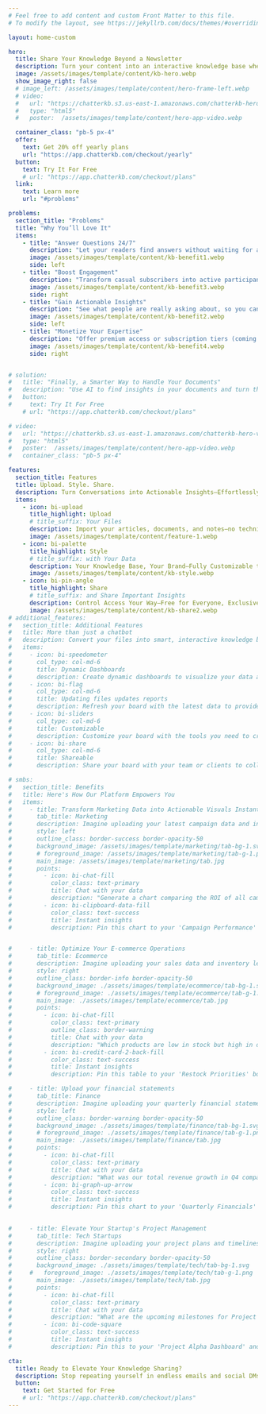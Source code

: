 ```yaml
---
# Feel free to add content and custom Front Matter to this file.
# To modify the layout, see https://jekyllrb.com/docs/themes/#overriding-theme-defaults

layout: home-custom

hero:
  title: Share Your Knowledge Beyond a Newsletter
  description: Turn your content into an interactive knowledge base where your audience can ask questions and explore insights—day or night.
  image: /assets/images/template/content/kb-hero.webp
  show_image_right: false
  # image_left: /assets/images/template/content/hero-frame-left.webp
  # video:
  #   url: "https://chatterkb.s3.us-east-1.amazonaws.com/chatterkb-hero-video.m4v"
  #   type: "html5"
  #   poster:  /assets/images/template/content/hero-app-video.webp

  container_class: "pb-5 px-4"
  offer:
    text: Get 20% off yearly plans
    url: "https://app.chatterkb.com/checkout/yearly"
  button:
    text: Try It For Free
    # url: "https://app.chatterkb.com/checkout/plans"
  link:
    text: Learn more
    url: "#problems"

problems:
  section_title: "Problems"
  title: "Why You’ll Love It"
  items:
    - title: "Answer Questions 24/7"
      description: "Let your readers find answers without waiting for a reply—freeing you from repetitive messages."
      image: /assets/images/template/content/kb-benefit1.webp
      side: left
    - title: "Boost Engagement"
      description: "Transform casual subscribers into active participants who keep coming back for more."
      image: /assets/images/template/content/kb-benefit3.webp
      side: right
    - title: "Gain Actionable Insights"
      description: "See what people are really asking about, so you can tailor future content to their biggest needs."
      image: /assets/images/template/content/kb-benefit2.webp
      side: left   
    - title: "Monetize Your Expertise"
      description: "Offer premium access or subscription tiers (coming soon), turning your knowledge base into a revenue stream."
      image: /assets/images/template/content/kb-benefit4.webp
      side: right


# solution:
#   title: "Finally, a Smarter Way to Handle Your Documents"
#   description: "Use AI to find insights in your documents and turn them into reports that you can share with your team and clients."
#   button:
#     text: Try It For Free
    # url: "https://app.chatterkb.com/checkout/plans"

# video:
#   url: "https://chatterkb.s3.us-east-1.amazonaws.com/chatterkb-hero-video.m4v"
#   type: "html5"
#   poster:  /assets/images/template/content/hero-app-video.webp
#   container_class: "pb-5 px-4"

features:
  section_title: Features
  title: Upload. Style. Share.
  description: Turn Conversations into Actionable Insights—Effortlessly
  items:
    - icon: bi-upload
      title_highlight: Upload
      # title_suffix: Your Files
      description: Import your articles, documents, and notes—no technical skills needed. 
      image: /assets/images/template/content/feature-1.webp
    - icon: bi-palette
      title_highlight: Style
      # title_suffix: with Your Data
      description: Your Knowledge Base, Your Brand—Fully Customizable to Match Your Identity.
      image: /assets/images/template/content/kb-style.webp
    - icon: bi-pin-angle 
      title_highlight: Share
      # title_suffix: and Share Important Insights
      description: Control Access Your Way—Free for Everyone, Exclusive for Select, or Subscription-Based Premium Content (coming soon)
      image: /assets/images/template/content/kb-share2.webp
# additional_features:
#   section_title: Additional Features
#   title: More than just a chatbot
#   description: Convert your files into smart, interactive knowledge bases—enabling seamless chat, real-time dashboards, and so much more.
#   items:
#     - icon: bi-speedometer  
#       col_type: col-md-6        
#       title: Dynamic Dashboards
#       description: Create dynamic dashboards to visualize your data and share with your team.
#     - icon: bi-flag
#       col_type: col-md-6
#       title: Updating files updates reports
#       description: Refresh your board with the latest data to provide the most accurate insights.
#     - icon: bi-sliders
#       col_type: col-md-6
#       title: Customizable
#       description: Customize your board with the tools you need to create the perfect visualizations.
#     - icon: bi-share
#       col_type: col-md-6
#       title: Shareable
#       description: Share your board with your team or clients to collaborate on the most important insights.

# smbs:
#   section_title: Benefits
#   title: Here's How Our Platform Empowers You
#   items:
#     - title: Transform Marketing Data into Actionable Visuals Instantly
#       tab_title: Marketing
#       description: Imagine uploading your latest campaign data and instantly generating a comprehensive ROI analysis.
#       style: left
#       outline_class: border-success border-opacity-50
#       background_image: /assets/images/template/marketing/tab-bg-1.svg
#       # foreground_image: /assets/images/template/marketing/tab-g-1.png
#       main_image: /assets/images/template/marketing/tab.jpg
#       points:
#         - icon: bi-chat-fill
#           color_class: text-primary
#           title: Chat with your data
#           description: "Generate a chart comparing the ROI of all campaigns in the last six months."
#         - icon: bi-clipboard-data-fill
#           color_class: text-success
#           title: Instant insights
#           description: Pin this chart to your 'Campaign Performance' board and impress your clients with real-time insights.


#     - title: Optimize Your E-commerce Operations
#       tab_title: Ecommerce
#       description: Imagine uploading your sales data and inventory levels, and within seconds, pinpointing which products are flying off the shelves but are low in stock.
#       style: right
#       outline_class: border-info border-opacity-50
#       background_image: ./assets/images/template/ecommerce/tab-bg-1.svg
#       # foreground_image: ./assets/images/template/ecommerce/tab-g-1.png
#       main_image: ./assets/images/template/ecommerce/tab.jpg
#       points:
#         - icon: bi-chat-fill
#           color_class: text-primary
#           outline_class: border-warning
#           title: Chat with your data
#           description: "Which products are low in stock but high in demand?"
#         - icon: bi-credit-card-2-back-fill
#           color_class: text-success
#           title: Instant insights
#           description: Pin this table to your 'Restock Priorities' board and keep your procurement team in the loop.

#     - title: Upload your financial statements
#       tab_title: Finance
#       description: Imagine uploading your quarterly financial statements and, within seconds, generating a comparative analysis of your revenue growth.
#       style: left
#       outline_class: border-warning border-opacity-50
#       background_image: ./assets/images/template/finance/tab-bg-1.svg
#       # foreground_image: ./assets/images/template/finance/tab-g-1.png
#       main_image: ./assets/images/template/finance/tab.jpg
#       points:
#         - icon: bi-chat-fill
#           color_class: text-primary
#           title: Chat with your data
#           description: "What was our total revenue growth in Q4 compared to Q3?"
#         - icon: bi-graph-up-arrow
#           color_class: text-success
#           title: Instant insights
#           description: Pin this chart to your 'Quarterly Financials' board and share it with stakeholders instantly.
    

#     - title: Elevate Your Startup's Project Management
#       tab_title: Tech Startups
#       description: Imagine uploading your project plans and timelines, and within seconds, gaining a clear overview of upcoming milestones and resource allocations.
#       style: right
#       outline_class: border-secondary border-opacity-50
#       background_image: ./assets/images/template/tech/tab-bg-1.svg
#     #   foreground_image: ./assets/images/template/tech/tab-g-1.png
#       main_image: ./assets/images/template/tech/tab.jpg
#       points:
#         - icon: bi-chat-fill
#           color_class: text-primary
#           title: Chat with your data
#           description: "What are the upcoming milestones for Project Alpha in the next two weeks?"
#         - icon: bi-code-square
#           color_class: text-success
#           title: Instant insights
#           description: Pin this to your 'Project Alpha Dashboard' and keep your development team aligned and focused.

cta:
  title: Ready to Elevate Your Knowledge Sharing?
  description: Stop repeating yourself in endless emails and social DMs. Give your community 24/7 access to real-time answers.
  button:
    text: Get Started for Free
    # url: "https://app.chatterkb.com/checkout/plans"
---
```

